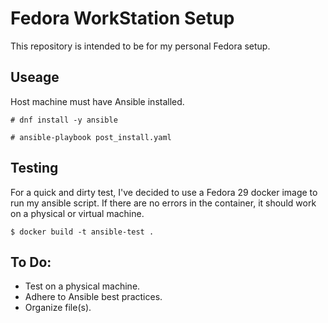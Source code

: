 # Fedora WorkStation Setup

This repository is intended to be for my personal Fedora setup.

## Useage
Host machine must have Ansible installed.

`# dnf install -y ansible`

`# ansible-playbook post_install.yaml`

## Testing

For a quick and dirty test, I've decided to use a Fedora 29 docker image to run my ansible script. If there are no errors in the container, it should work on a physical or virtual machine.

`$ docker build -t ansible-test .`


## To Do:
* Test on a physical machine.
* Adhere to Ansible best practices.
* Organize file(s).
